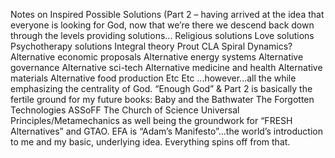 Notes on Inspired Possible Solutions  (Part 2 – having arrived at the idea that everyone is looking for God, now that we’re there we descend back down through the levels providing solutions...  Religious solutions Love solutions Psychotherapy solutions Integral theory Prout CLA Spiral Dynamics?  Alternative economic proposals Alternative energy systems Alternative governance Alternative sci-tech Alternative medicine and health  Alternative materials Alternative food production Etc Etc  ...however...all the while emphasizing the centrality of God.   “Enough God” & Part 2 is basically the fertile ground for my future books: Baby and the Bathwater The Forgotten Technologies ASSoFF The Church of Science Universal Principles/Metamechanics   as well being the groundwork for “FRESH Alternatives” and GTAO.  EFA is “Adam’s Manifesto”...the world’s introduction to me and my basic, underlying idea. Everything spins off from that. 
